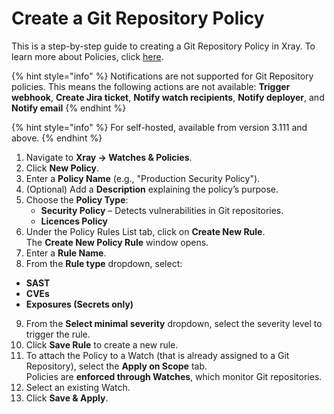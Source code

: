 # Create a Git Repository Policy

This is a step-by-step guide to creating a Git Repository Policy in Xray. To learn more about Policies, click [here](https://jfrog.com/help/r/_SD6R0PIfl9UZ1cNTXRYqw/WI2fDnZnwCEv49GKXl40Pg).

{% hint style="info" %}
Notifications are not supported for Git Repository policies. This means the following actions are not available: **Trigger webhook**, **Create Jira ticket**, **Notify watch recipients**, **Notify deployer**, and **Notify email**
{% endhint %}

{% hint style="info" %}
For self-hosted, available from version 3.111 and above.
{% endhint %}

1. Navigate to **Xray → Watches & Policies**.
2. Click **New Policy**.
3. Enter a **Policy Name** (e.g., "Production Security Policy").
4. (Optional) Add a **Description** explaining the policy’s purpose.
5. Choose the **Policy Type**:
   * **Security Policy** – Detects vulnerabilities in Git repositories.
   * **Licences Policy**
6. Under the Policy Rules List tab, click on **Create New Rule**.\
   The **Create New Policy Rule** window opens.
7. Enter a **Rule Name**.
8. From the **Rule type** dropdown, select:

* **SAST**
* **CVEs**
* **Exposures (Secrets only)**

9. From the **Select minimal severity** dropdown, select the severity level to trigger the rule.
10. Click **Save Rule** to create a new rule.
11. To attach the Policy to a Watch (that is already assigned to a Git Repository), select the **Apply on Scope** tab. \
    Policies are **enforced through Watches**, which monitor Git repositories.
12. Select an existing Watch.
13. Click **Save & Apply**.
